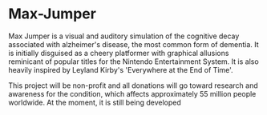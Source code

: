 # Max-Jumper
Max Jumper is a visual and auditory simulation of the cognitive decay associated with alzheimer's disease, the most common form of dementia. It is initially disguised as a cheery platformer with graphical allusions reminicant of popular titles for the Nintendo Entertainment System. It is also heavily inspired by Leyland Kirby's 'Everywhere at the End of Time'.


This project will be non-profit and all donations will go toward research and awareness for the condition, which affects approximately 55 million people worldwide.
At the moment, it is still being developed 
